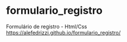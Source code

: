 # formulario_registro
Formulário de registro - Html/Css
https://alefedrizzi.github.io/formulario_registro/
